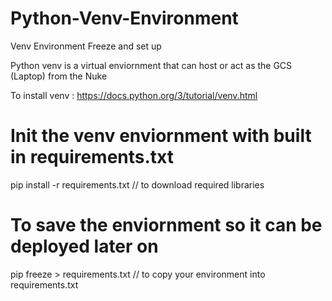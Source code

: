 # Python-Venv-Environment
Venv Environment Freeze and set up

Python venv is a virtual enviornment that can host or act as the GCS (Laptop) from the Nuke

To install venv : https://docs.python.org/3/tutorial/venv.html

# Init the venv enviornment with built in requirements.txt
pip install -r requirements.txt //  to download required libraries

# To save the enviornment so it can be deployed later on
pip freeze > requirements.txt //  to copy your environment into requirements.txt
